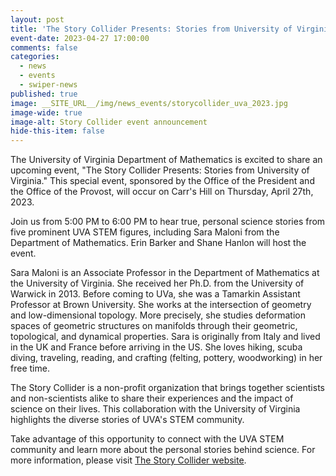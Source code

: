 ```yaml
---
layout: post
title: 'The Story Collider Presents: Stories from University of Virginia'
event-date: 2023-04-27 17:00:00
comments: false
categories:
  - news
  - events
  - swiper-news
published: true
image: __SITE_URL__/img/news_events/storycollider_uva_2023.jpg
image-wide: true
image-alt: Story Collider event announcement
hide-this-item: false
---
```


The University of Virginia Department of Mathematics is excited to share an upcoming event, "The Story Collider Presents: Stories from University of Virginia." This special event, sponsored by the Office of the President and the Office of the Provost, will occur on Carr's Hill on Thursday, April 27th, 2023.

<!--more-->

Join us from 5:00 PM to 6:00 PM to hear true, personal science stories from five prominent UVA STEM figures, including Sara Maloni from the Department of Mathematics. Erin Barker and Shane Hanlon will host the event.

Sara Maloni is an Associate Professor in the Department of Mathematics at the University of Virginia. She received her Ph.D. from the University of Warwick in 2013. Before coming to UVa, she was a Tamarkin Assistant Professor at Brown University. She works at the intersection of geometry and low-dimensional topology. More precisely, she studies deformation spaces of geometric structures on manifolds through their geometric, topological, and dynamical properties. Sara is originally from Italy and lived in the UK and France before arriving in the US. She loves hiking, scuba diving, traveling, reading, and crafting (felting, pottery, woodworking) in her free time.

The Story Collider is a non-profit organization that brings together scientists and non-scientists alike to share their experiences and the impact of science on their lives. This collaboration with the University of Virginia highlights the diverse stories of UVA's STEM community.

Take advantage of this opportunity to connect with the UVA STEM community and learn more about the personal stories behind science. For more information, please visit [The Story Collider website](https://www.storycollider.org/shows/2023/4/27/the-story-collider-presents-stories-from-university-of-virginia).